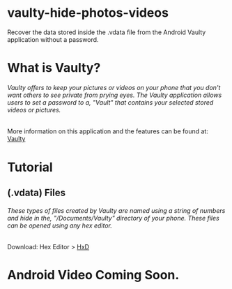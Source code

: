 # vaulty-hide-photos-videos
Recover the data stored inside the .vdata file from the Android Vaulty application without a password.

# What is Vaulty?
###### Vaulty offers to keep your pictures or videos on your phone that you don't want others to see private from prying eyes. The Vaulty application allows users to set a password to a, "Vault" that contains your selected stored videos or pictures. 
More information on this application and the features can be found at: [Vaulty](vaultyapp.com)


# Tutorial
## (.vdata) Files
###### These types of files created by Vaulty are named using a string of numbers and hide in the, "/Documents/Vaulty" directory of your phone. These files can be opened using any hex editor. 
Download: Hex Editor > [HxD](https://mh-nexus.de/en/hxd/)

# Android Video Coming Soon.
<placeholder>


  
